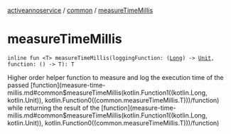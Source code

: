 [activeannoservice](../index.md) / [common](index.md) / [measureTimeMillis](./measure-time-millis.md)

# measureTimeMillis

`inline fun <T> measureTimeMillis(loggingFunction: (`[`Long`](https://kotlinlang.org/api/latest/jvm/stdlib/kotlin/-long/index.html)`) -> `[`Unit`](https://kotlinlang.org/api/latest/jvm/stdlib/kotlin/-unit/index.html)`, function: () -> T): T`

Higher order helper function to measure and log the execution time of the passed [function](measure-time-millis.md#common$measureTimeMillis(kotlin.Function1((kotlin.Long, kotlin.Unit)), kotlin.Function0((common.measureTimeMillis.T)))/function) while returning the result of the [function](measure-time-millis.md#common$measureTimeMillis(kotlin.Function1((kotlin.Long, kotlin.Unit)), kotlin.Function0((common.measureTimeMillis.T)))/function)

